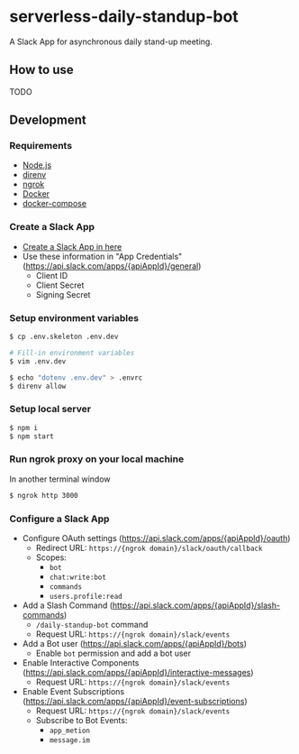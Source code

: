 # serverless-daily-standup-bot

A Slack App for asynchronous daily stand-up meeting.

## How to use

TODO

## Development

### Requirements

- [Node.js](https://nodejs.org/)
- [direnv](https://github.com/direnv/direnv)
- [ngrok](https://ngrok.com/)
- [Docker](https://www.docker.com/)
- [docker-compose](https://docs.docker.com/compose/)

### Create a Slack App

- [Create a Slack App in here](https://api.slack.com/apps)
- Use these information in "App Credentials" (https://api.slack.com/apps/{apiAppId}/general)
    - Client ID
    - Client Secret
    - Signing Secret

### Setup environment variables

```bash
$ cp .env.skeleton .env.dev

# Fill-in environment variables
$ vim .env.dev

$ echo "dotenv .env.dev" > .envrc
$ direnv allow
```

### Setup local server

```bash
$ npm i
$ npm start
```

### Run ngrok proxy on your local machine

In another terminal window

```bash
$ ngrok http 3000
```

### Configure a Slack App

- Configure OAuth settings (https://api.slack.com/apps/{apiAppId}/oauth)
    - Redirect URL: `https://{ngrok domain}/slack/oauth/callback`
    - Scopes:
        - `bot`
        - `chat:write:bot`
        - `commands`
        - `users.profile:read`
- Add a Slash Command (https://api.slack.com/apps/{apiAppId}/slash-commands)
    - `/daily-standup-bot` command
    - Request URL: `https://{ngrok domain}/slack/events`
- Add a Bot user (https://api.slack.com/apps/{apiAppId}/bots)
    - Enable `bot` permission and add a bot user
- Enable Interactive Components (https://api.slack.com/apps/{apiAppId}/interactive-messages)
    - Request URL: `https://{ngrok domain}/slack/events`
- Enable Event Subscriptions (https://api.slack.com/apps/{apiAppId}/event-subscriptions)
    - Request URL: `https://{ngrok domain}/slack/events`
    - Subscribe to Bot Events:
        - `app_metion`
        - `message.im`
